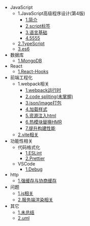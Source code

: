 - JavaScript
    - 1.JavaScript高级程序设计(第4版)
      - [1.简介](javascript/javascriptBook/readme.md)
      - [2.script标签](javascript/javascriptBook/script.md)
      - [3.语言基础](javascript/javascriptBook/language.md)
      - [4.5555](javascript/javascriptBook/4.md)
    - [2.TypeScript](javascript/typescript/readme.md)
    - [3.es6](javascript/es6/es6.md)
- 数据库
    - [1.MongoDB](database/mongodb.md)
- React
    - [1.React-Hooks](react/react-hooks.md)
- 前端工程化
    - 1.webpack相关
      - [1.webpack运行时](engineering/webpack/runtime)
      - [2.code spliting(未掌握)](engineering/webpack/codeSpliting)
      - [3.json/image打包](engineering/webpack/json&image)
      - [4.加载样式](engineering/webpack/css)
      - [5.资源注入html](engineering/webpack/html)
      - [6.热模块替换HMR](engineering/webpack/HMR)
      - [7.提升构建性能](engineering/webpack/speed)
    - [2.vite相关](engineering/vite.md)
- 功能性相关
    - 代码格式化
      - [1.ESLint](features/format/eslint.md)
      - [2.Prettier](features/format/prettier.md)
    - VSCode
      - [1.Debug](features/vscode/debug.md)
- http
    - [1.强缓存与协商缓存](http/cache.md)
- 问题
    - [1.js相关](question/js.md)
    - [2.服务端渲染相关](question/server.md)
- 其它
    - [1.未总结](other/readme.md)
    - [2.uml](other/uml.md)